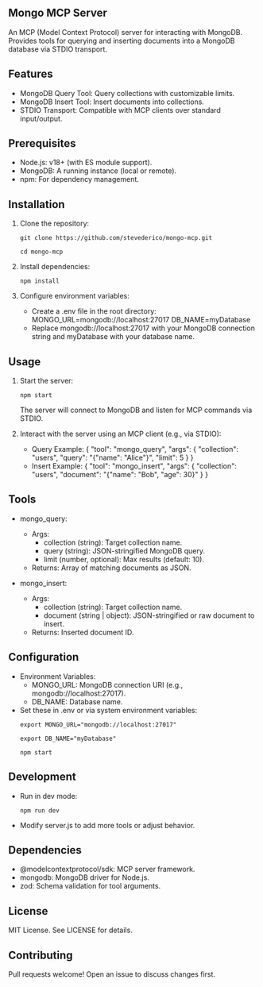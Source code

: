 ## Mongo MCP Server

An MCP (Model Context Protocol) server for interacting with MongoDB. Provides tools for querying and inserting documents into a MongoDB database via STDIO transport.

## Features

- MongoDB Query Tool: Query collections with customizable limits.
- MongoDB Insert Tool: Insert documents into collections.
- STDIO Transport: Compatible with MCP clients over standard input/output.

## Prerequisites

- Node.js: v18+ (with ES module support).
- MongoDB: A running instance (local or remote).
- npm: For dependency management.

## Installation

1. Clone the repository:
   
   ```shell
   git clone https://github.com/stevederico/mongo-mcp.git
   ```
   
   ```shell
   cd mongo-mcp
   ```

3. Install dependencies:
   
   ```shell
   npm install
   ```

5. Configure environment variables:
   - Create a .env file in the root directory:
     MONGO_URL=mongodb://localhost:27017
     DB_NAME=myDatabase
   - Replace mongodb://localhost:27017 with your MongoDB connection string and myDatabase with your database name.

## Usage

1. Start the server:

   ```shell
   npm start
   ```
   The server will connect to MongoDB and listen for MCP commands via STDIO.

3. Interact with the server using an MCP client (e.g., via STDIO):
   - Query Example:
     {
       "tool": "mongo_query",
       "args": {
         "collection": "users",
         "query": "{\"name\": \"Alice\"}",
         "limit": 5
       }
     }
   - Insert Example:
     {
       "tool": "mongo_insert",
       "args": {
         "collection": "users",
         "document": "{\"name\": \"Bob\", \"age\": 30}"
       }
     }

## Tools

- mongo_query:
  - Args:
    - collection (string): Target collection name.
    - query (string): JSON-stringified MongoDB query.
    - limit (number, optional): Max results (default: 10).
  - Returns: Array of matching documents as JSON.

- mongo_insert:
  - Args:
    - collection (string): Target collection name.
    - document (string | object): JSON-stringified or raw document to insert.
  - Returns: Inserted document ID.

## Configuration

- Environment Variables:
  - MONGO_URL: MongoDB connection URI (e.g., mongodb://localhost:27017).
  - DB_NAME: Database name.
- Set these in .env or via system environment variables:
  ```shell
  export MONGO_URL="mongodb://localhost:27017"
  ```
  ```shell
  export DB_NAME="myDatabase"
  ```
  ```shell
  npm start
  ```

## Development

- Run in dev mode:
  ```shell
  npm run dev
  ```
- Modify server.js to add more tools or adjust behavior.

## Dependencies

- @modelcontextprotocol/sdk: MCP server framework.
- mongodb: MongoDB driver for Node.js.
- zod: Schema validation for tool arguments.

## License

MIT License. See LICENSE for details.

## Contributing

Pull requests welcome! Open an issue to discuss changes first.
